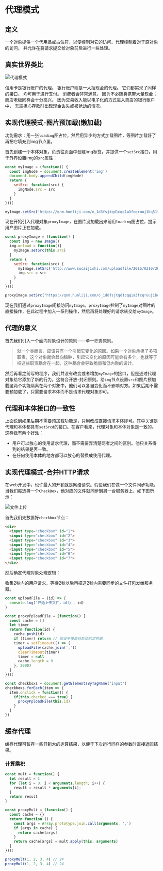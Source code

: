# 代理模式

## 定义

一个对象提供一个代用品或占位符，以便控制对它的访问。代理控制着对于原对象的访问， 并允许在将请求提交给对象前后进行一些处理。

## 真实世界类比

![代理模式](https://refactoringguru.cn/images/patterns/diagrams/proxy/live-example-zh.png)

信用卡是银行账户的代理， 银行账户则是一大捆现金的代理。 它们都实现了同样的接口， 均可用于进行支付。 消费者会非常满意， 因为不必随身携带大量现金； 商店老板同样会十分高兴， 因为交易收入能以电子化的方式进入商店的银行账户中， 无需担心存款时出现现金丢失或被抢劫的情况。

## 实现代理模式-图片预加载(懒加载)

功能需求：用一张`loading`图占位，然后用异步的方式加载图片，等图片加载好了再把它填充到img节点里。

首先创建一个本体对象，负责往页面中创建img标签，并提供一个`setSrc`接口，用于外界设置img的`src`属性：

```js
const myImage = (function() {
  const imgNode = document.createElement('img')
  document.body.appendChild(imgNode)
  return {
    setSrc: function(src) {
      imgNode.src = src
    }
  }
})()

myImage.setSrc('https://qnm.hunliji.com/o_1d8fsjtqd1cqq1a3fcqruuj1bq51tt.jpg')
```

现在开始引入代理对象`proxyImage`，在图片没加载出来前用`loading`图占位，提示用户图片正在加载。

```js
const proxyImage = (function() {
  const img = new Image()
  img.onload = function(){
    myImage.setSrc(this.src)
  }
  return {
    setSrc: function(src) {
      myImage.setSrc('http://www.sucaijishi.com/uploadfile/2015/0210/20150210104951657.gif')
      img.src = src
    }
  }
})()

proxyImage.setSrc('https://qnm.hunliji.com/o_1d8fsjtqd1cqq1a3fcqruuj1bq51tt.jpg')
```

现在我们通过`proxyImage`间接访问`myImage`。`proxyImage`控制了`myImage`对图片的直接操作，在此过程中加入一系列操作，然后再将处理好的请求转交给`myImage`。

## 代理的意义

首先我们引入一个面向对象设计的原则——单一职责原则。

> 就一个类而言，应该只有一个引起它变化的原因。如果一个对象承担了多项职责，这个对象就会趋向臃肿，引起它变化的原因可能会有多个，也就等于把这些职责耦合在一起，这种耦合会导致脆弱和低内聚的设计。

然后再看之前写的程序，我们并没有改变或者增加`myImage`的接口，但是通过代理对象给它添加了新的行为。这符合开放-封闭原则。给`img`节点设置`src`和图片预加载这两个功能隔离在两个对象中，他们可以各自变化而不影响对方。如果后期不需要预加载了，只需要请求本体而不是请求代理对象即可。

## 代理和本体接口的一致性

上面说到如果后期不需要预加载功能是，只用改成直接请求本体即可。其中关键是代理和本体都具有`setSrcd`的接口。在客户看来，代理对象和本体对象是一致的。这样做有两个好处：

- 用户可以放心的使用请求代理，而不需要弄清楚两者之间的区别。他只关系得到的结果是否一致。
- 在任何使用本体的地方都可以放心的替换成使用代理。

## 实现代理模式-合并HTTP请求

在web开发中，也许最大的开销就是网络请求。假设我们在做一个文件同步功能，当我们每选择一个`CheckBox`，他对应的文件就同步到另一台服务器上，如下图所示：

![文件上传](https://qnm.hunliji.com/Frw6XEfdR0scjlitWwWEq6WhixVD)

首先我们先放置好`checkbox`节点：

```html
<div>
  <input type="checkbox" id="1">
  <input type="checkbox" id="2">
  <input type="checkbox" id="3">
  <input type="checkbox" id="4">
  <input type="checkbox" id="5">
  <input type="checkbox" id="6">
  <input type="checkbox" id="7">
</div>
```

然后确定代理对象处理逻辑：

收集2秒内的用户请求，等待2秒以后再把这2秒内需要同步的文件打包发给服务器。

```js
const uploadFile = (id) => {
  console.log('开始上传文件，id为', id)
}

const proxyPploadFile = (function() {
  const cache = []
  let timer
  return function(id) {
    cache.push(id)
    if (timer) return // 保证不覆盖已启动的定时器
    timer = setTimeout(() => {
      uploadFile(cache.join(','))
      clearTimeout(timer)
      timer = null
      cache.length = 0
    }, 2000)
  }
})()

const checkboxs = document.getElementsByTagName('input')
checkboxs.forEach(item => {
  item.onclick = function() {
    if(this.checked === true) {
      proxyPploadFile(this.id)
    }
  }
})
```

## 缓存代理

缓存代理可暂存一些开销大的运算结果，以便于下次运行同样的参数时直接返回结果。

### 计算乘积

```js
const mult = function() {
  let result = 1
  for (let i = 0; i < arguments.length; i++) {
    result = result * arguments[i];
  }
  return result
}

const proxyMult = (function() {
  const cache = {}
  return function () {
    const args = Array.prototype.join.call(arguments, ',')
    if (args in cache) {
      return cache[args]
    }
    return cache[args] = mult.apply(this, arguments)
  }
})()

proxyMult(1, 2, 3, 4) // 24
proxyMult(1, 2, 3, 4) // 24
```
